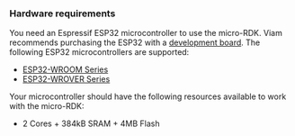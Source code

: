 ### Hardware requirements

You need an Espressif ESP32 microcontroller to use the micro-RDK.
Viam recommends purchasing the ESP32 with a [development board](https://www.espressif.com/en/products/devkits).
The following ESP32 microcontrollers are supported:

- [ESP32-WROOM Series](https://www.espressif.com/en/products/modules/esp32)
- [ESP32-WROVER Series](https://www.espressif.com/en/products/modules/esp32)

Your microcontroller should have the following resources available to work with the micro-RDK:

- 2 Cores + 384kB SRAM + 4MB Flash
